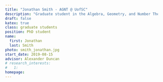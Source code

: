 ```yaml
---
title: "Jonathan Smith - AGNT @ UofSC"
description: "Graduate student in the Algebra, Geometry, and Number Theory research group at the University of South Carolina"
draft: false
katex: true
class: graduate students
position: PhD student
name: 
  first: Jonathan 
  last: Smith
photo: smith_jonathan.jpg
start_date: 2019-08-15
advisor: Alexander Duncan
# research_interests:
#   1: 
homepage: 
---
```

